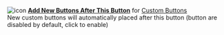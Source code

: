 ![icon](https://raw.github.com/Infocatcher/Custom_Buttons/master/Add_New_Buttons_After_This_Button/icon.png)&nbsp;<a href="http://infocatcher.github.com/Custom_Buttons/install/addNewButtonsAfterThisButton.html"><strong>Add New Buttons After This Button</strong></a> for [Custom Buttons](https://addons.mozilla.org/addon/custom-buttons/)
<br>New custom buttons will automatically placed after this button (button are disabled by default, click to enable)